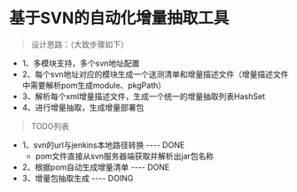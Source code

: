 # 基于SVN的自动化增量抽取工具

> 设计思路：（大致步骤如下）
- 1、多模块支持，多个svn地址配置
- 2、每个svn地址对应的模块生成一个送测清单和增量描述文件（增量描述文件中需要解析pom生成module、pkgPath）
- 3、解析每个xml增量描述文件，生成一个统一的增量抽取列表HashSet
- 4、进行增量抽取，生成增量部署包

> TODO列表
- 1、svn的url与jenkins本地路径转换 ---- DONE
    * pom文件直接从svn服务器端获取并解析出jar包名称
- 2、根据pom自动生成增量清单       ---- DONE
- 3、增量包抽取生成                ---- DOING
